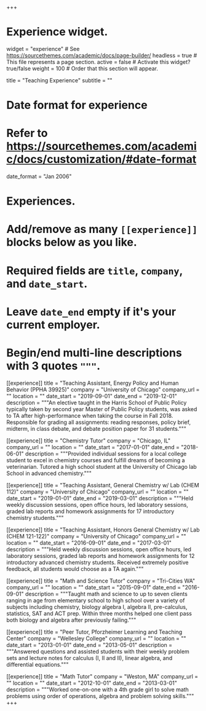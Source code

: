 +++
# Experience widget.
widget = "experience"  # See https://sourcethemes.com/academic/docs/page-builder/
headless = true  # This file represents a page section.
active = false  # Activate this widget? true/false
weight = 100  # Order that this section will appear.

title = "Teaching Experience"
subtitle = ""

# Date format for experience
#   Refer to https://sourcethemes.com/academic/docs/customization/#date-format
date_format = "Jan 2006"

# Experiences.
#   Add/remove as many `[[experience]]` blocks below as you like.
#   Required fields are `title`, `company`, and `date_start`.
#   Leave `date_end` empty if it's your current employer.
#   Begin/end multi-line descriptions with 3 quotes `"""`.
[[experience]]
  title = "Teaching Assistant, Energy Policy and Human Behavior (PPHA 39925)"
  company = "University of Chicago"
  company_url = ""
  location = ""
  date_start = "2019-09-01"
  date_end = "2019-12-01"
  description = """An elective taught in the Harris School of Public Policy typically taken by second year Master of Public Policy students, was asked to TA after high-performance when taking the course in Fall 2018. Responsible for grading all assignments:  reading responses, policy brief, midterm, in class debate, and debate position paper for 31 students."""

[[experience]]
  title = "Chemistry Tutor"
  company = "Chicago, IL"
  company_url = ""
  location = ""
  date_start = "2017-01-01"
  date_end = "2018-06-01"
  description = """Provided individual sessions for a local college student to excel in chemistry courses and fulfill dreams of becoming a veterinarian. Tutored a high school student at the University of Chicago lab School in advanced chemistry."""

[[experience]]
  title = "Teaching Assistant, General Chemistry w/ Lab (CHEM 112)"
  company = "University of Chicago"
  company_url = ""
  location = ""
  date_start = "2019-01-01"
  date_end = "2019-03-01"
  description = """Held weekly discussion sessions, open office hours, led laboratory sessions, graded lab reports and homework assignments for 17 introductory chemistry students."""
  
[[experience]]
  title = "Teaching Assistant, Honors General Chemistry w/ Lab (CHEM 121-122)"
  company = "University of Chicago"
  company_url = ""
  location = ""
  date_start = "2016-09-01"
  date_end = "2017-03-01"
  description = """Held weekly discussion sessions, open office hours, led laboratory sessions, graded lab reports and homework assignments for 12 introductory advanced chemistry students. Received extremely positive feedback, all students would choose as a TA again."""
  
[[experience]]
  title = "Math and Science Tutor"
  company = "Tri-Cities WA"
  company_url = ""
  location = ""
  date_start = "2015-09-01"
  date_end = "2016-09-01"
  description = """Taught math and science to up to seven clients ranging in age from elementary school to high school over a variety of subjects including chemistry, biology algebra I, algebra II, pre-calculus, statistics, SAT and ACT prep. Within three months helped one client pass both biology and algebra after previously failing."""

[[experience]]
  title = "Peer Tutor, Pforzheimer Learning and Teaching Center"
  company = "Wellesley College"
  company_url = ""
  location = ""
  date_start = "2013-01-01"
  date_end = "2013-05-01"
  description = """Answered questions and assisted students with their weekly problem sets and lecture notes for calculus (I, II and II), linear algebra, and differential equations."""

[[experience]]
  title = "Math Tutor"
  company = "Weston, MA"
  company_url = ""
  location = ""
  date_start = "2012-10-01"
  date_end = "2013-03-01"
  description = """Worked one-on-one with a 4th grade girl to solve math problems using order of operations, algebra and problem solving skills."""
+++

